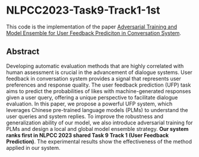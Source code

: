 # NLPCC2023-Task9-Track1-1st
This code is the implementation of the paper [Adversarial Training and Model Ensemble for User Feedback Prediciton in Conversation System](https://link.springer.com/chapter/10.1007/978-3-031-44699-3_33).
## Abstract
Developing automatic evaluation methods that are highly correlated with human assessment is crucial in the advancement of dialogue systems. User feedback in conversation system provides a signal that represents user preferences and response quality. The user feedback prediction (UFP) task aims to predict the probabilities of likes with machine-generated responses given a user query, offering a unique perspective to facilitate dialogue evaluation. In this paper, we propose a powerful UFP system, which leverages Chinese pre-trained language models (PLMs) to understand the user queries and system replies. To improve the robustness and generalization ability of our model, we also introduce adversarial training for PLMs and design a local and global model ensemble strategy. **Our system ranks first in NLPCC 2023 shared Task 9 Track 1 (User Feedback Prediction)**. The experimental results show the effectiveness of the method applied in our system.

